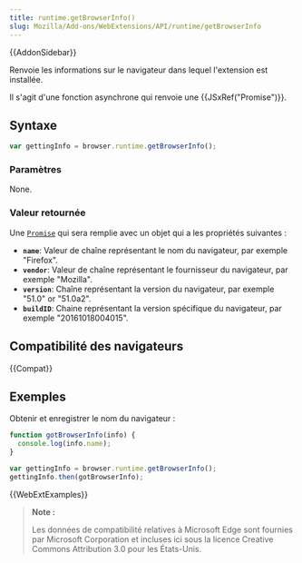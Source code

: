 ```yaml
---
title: runtime.getBrowserInfo()
slug: Mozilla/Add-ons/WebExtensions/API/runtime/getBrowserInfo
---
```


{{AddonSidebar}}

Renvoie les informations sur le navigateur dans lequel l'extension est installée.

Il s'agit d'une fonction asynchrone qui renvoie une {{JSxRef("Promise")}}.

## Syntaxe

```js
var gettingInfo = browser.runtime.getBrowserInfo();
```

### Paramètres

None.

### Valeur retournée

Une [`Promise`](/fr/docs/Web/JavaScript/Reference/Objets_globaux/Promise) qui sera remplie avec un objet qui a les propriétés suivantes :

- **`name`**: Valeur de chaîne représentant le nom du navigateur, par exemple "Firefox".
- **`vendor`**: Valeur de chaîne représentant le fournisseur du navigateur, par exemple "Mozilla".
- **`version`**: Chaîne représentant la version du navigateur, par exemple "51.0" or "51.0a2".
- **`buildID`**: Chaine représentant la version spécifique du navigateur, par exemple "20161018004015".

## Compatibilité des navigateurs

{{Compat}}

## Exemples

Obtenir et enregistrer le nom du navigateur :

```js
function gotBrowserInfo(info) {
  console.log(info.name);
}

var gettingInfo = browser.runtime.getBrowserInfo();
gettingInfo.then(gotBrowserInfo);
```

{{WebExtExamples}}

> **Note :**
>
> Les données de compatibilité relatives à Microsoft Edge sont fournies par Microsoft Corporation et incluses ici sous la licence Creative Commons Attribution 3.0 pour les États-Unis.
